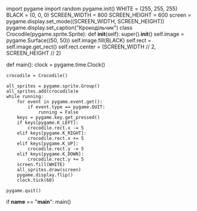 import pygame
import random
pygame.init()
WHITE = (255, 255, 255)
BLACK = (0, 0, 0)
SCREEN_WIDTH = 800
SCREEN_HEIGHT = 600
screen = pygame.display.set_mode((SCREEN_WIDTH, SCREEN_HEIGHT))
pygame.display.set_caption("Крокодільчик")
class Crocodile(pygame.sprite.Sprite):
    def __init__(self):
        super().__init__()
        self.image = pygame.Surface((50, 50))
        self.image.fill(BLACK)
        self.rect = self.image.get_rect()
        self.rect.center = (SCREEN_WIDTH // 2, SCREEN_HEIGHT // 2)

def main():
    clock = pygame.time.Clock()

    crocodile = Crocodile()

    all_sprites = pygame.sprite.Group()
    all_sprites.add(crocodile)e
    while running:
        for event in pygame.event.get():
            if event.type == pygame.QUIT:
                running = False
        keys = pygame.key.get_pressed()
        if keys[pygame.K_LEFT]:
            crocodile.rect.x -= 5
        elif keys[pygame.K_RIGHT]:
            crocodile.rect.x += 5
        elif keys[pygame.K_UP]:
            crocodile.rect.y -= 5
        elif keys[pygame.K_DOWN]:
            crocodile.rect.y += 5
        screen.fill(WHITE)
        all_sprites.draw(screen)
        pygame.display.flip()
        clock.tick(60)

    pygame.quit()

if __name__ == "__main__":
    main()
